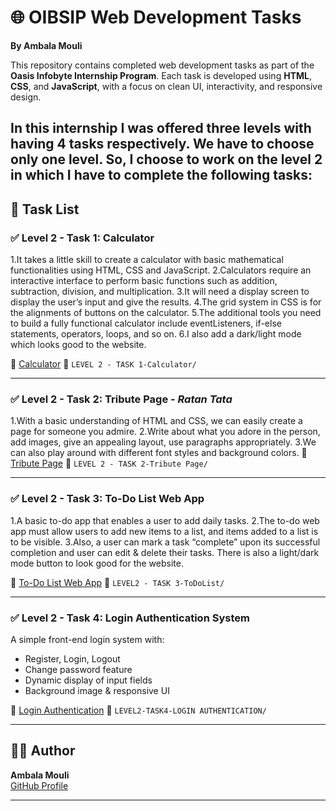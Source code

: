   
# 🌐 OIBSIP Web Development Tasks  
**By Ambala Mouli**

This repository contains completed web development tasks as part of the **Oasis Infobyte Internship Program**. Each task is developed using **HTML**, **CSS**, and **JavaScript**, with a focus on clean UI, interactivity, and responsive design.

In this internship I was offered three levels with having 4 tasks respectively. We have to choose only one level. So, I choose to work on the level 2 in which I have to complete the following tasks:
---

## 🔖 Task List

### ✅ Level 2 - Task 1: Calculator
1.It takes a little skill to create a calculator with basic mathematical functionalities using HTML, CSS and JavaScript.
2.Calculators require an interactive interface to perform basic functions such as addition, subtraction, division, and multiplication.
3.It will need a display screen to display the user’s input and give the results.
4.The grid system in CSS is for the alignments of buttons on the calculator.
5.The additional tools you need to build a fully functional calculator include eventListeners, if-else statements, operators, loops, and so on.
6.I also add a dark/light mode which looks good to the website.

🔗 [Calculator](https://ambalamouli.github.io/OIBSIP/LEVEL%202%20-%20TASK%201-Calculator/) 
📁 `LEVEL 2 - TASK 1-Calculator/`

---

### ✅ Level 2 - Task 2: Tribute Page - *Ratan Tata*
1.With a basic understanding of HTML and CSS, we can easily create a page for someone you admire.
2.Write about what you adore in the person, add images, give an appealing layout, use paragraphs appropriately.
3.We can also play around with different font styles and background colors.
🔗 [Tribute Page](https://ambalamouli.github.io/OIBSIP/LEVEL%202%20-%20TASK%202-Tribute%20Page/)
📁 `LEVEL 2 - TASK 2-Tribute Page/`

---

### ✅ Level 2 - Task 3: To-Do List Web App
1.A basic to-do app that enables a user to add daily tasks.
2.The to-do web app must allow users to add new items to a list, and items added to a list is to be visible.
3.Also, a user can mark a task “complete” upon its successful completion and user can edit & delete their tasks.
There is also a light/dark mode button to look good for the website.

🔗 [To-Do List Web App](https://ambalamouli.github.io/OIBSIP/LEVEL2%20-%20TASK%203-ToDoList/)
📁 `LEVEL2 - TASK 3-ToDoList/`

---

### ✅ Level 2 - Task 4: Login Authentication System

A simple front-end login system with:
- Register, Login, Logout
- Change password feature
- Dynamic display of input fields
- Background image & responsive UI

🔗 [Login Authentication](https://ambalamouli.github.io/OIBSIP/LEVEL2-TASK4-LOGIN%20AUTHENTICATION/)
📁 `LEVEL2-TASK4-LOGIN AUTHENTICATION/`

---

## 🧑‍💻 Author

**Ambala Mouli**  
[GitHub Profile](https://github.com/AmbalaMouli/OIBSIP)

---

